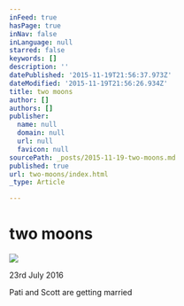 ```yaml
---
inFeed: true
hasPage: true
inNav: false
inLanguage: null
starred: false
keywords: []
description: ''
datePublished: '2015-11-19T21:56:37.973Z'
dateModified: '2015-11-19T21:56:26.934Z'
title: two moons
author: []
authors: []
publisher:
  name: null
  domain: null
  url: null
  favicon: null
sourcePath: _posts/2015-11-19-two-moons.md
published: true
url: two-moons/index.html
_type: Article

---
```

# two moons
![](https://the-grid-user-content.s3-us-west-2.amazonaws.com/2f9ede1e-be18-45bc-9386-41615d964b09.jpg)

23rd July 2016

Pati and Scott are getting married